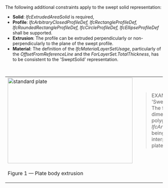 The following additional constraints apply to the swept solid representation:

* **Solid**: _IfcExtrudedAreaSolid_ is required,
* **Profile**: _IfcArbitraryClosedProfileDef, IfcRectangleProfileDef, IfcRoundedRectangleProfileDef, IfcCircleProfileDef, IfcEllipseProfileDef_ shall be supported.
* **Extrusion**: The profile can be extruded perpendicularly or non-perpendicularly to the plane of the swept profile.
* **Material**: The definition of the _IfcMaterialLayerSetUsage_, particularly of the _OffsetFromReferenceLine_ and the _ForLayerSet.TotalThickness_, has to be consistent to the 'SweptSolid' representation.

&nbsp;

<table>

 <tr>
  <td><img src="../../../figures/IfcSlab_Standard-Layout1.gif" alt="standard plate" border="0" height="274" width="399"></td>
  <td>

<blockquote class="example">EXAMPLE&nbsp; Figure 1 illustrates a 'SweptSolid' geometric representation. The following interpretation of dimension parameter applies for polygonal plates (in ground floor view): <em>IfcArbitraryClosedProfileDef.OuterCurve</em> being a closed bounded curve is interpreted as area (or foot print) of the plate.</blockquote>


 </td>
 </tr>

 <tr>
  <td><p class="figure">Figure 1 &mdash; Plate body extrusion</p></td>
  <td>&nbsp;</td>
 </tr>

</table>